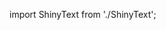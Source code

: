 import ShinyText from './ShinyText';
  
<ShinyText text="Just some shiny text!" disabled={false} speed={3} className='custom-class' />